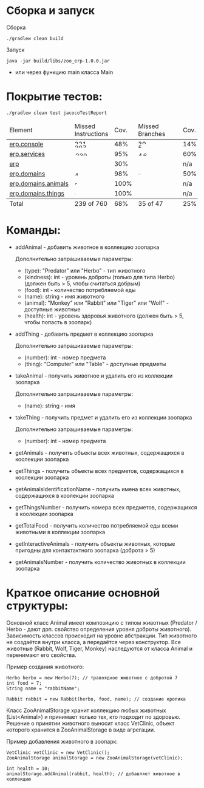 
# Сборка и запуск

Сборка
```
./gradlew clean build
```

Запуск
```
java -jar build/libs/zoo_erp-1.0.0.jar
```
- или через функцию main класса Main

# Покрытие тестов:

```
./gradlew clean test jacocoTestReport
```
<?xml version="1.0" encoding="UTF-8"?><!DOCTYPE html PUBLIC "-//W3C//DTD XHTML 1.0 Strict//EN" "http://www.w3.org/TR/xhtml1/DTD/xhtml1-strict.dtd">
<html lang="en" xmlns="http://www.w3.org/1999/xhtml"><body onload="initialSort(['breadcrumb', 'coveragetable'])"><div class="breadcrumb" id="breadcrumb"><span class="info"><a class="el_session" href="jacoco-sessions.html"></a></span><span class="el_report"></span></div><table cellspacing="0" class="coverage" id="coveragetable"><thead><tr><td class="sortable" id="a" onclick="toggleSort(this)">Element</td><td class="down sortable bar" id="b" onclick="toggleSort(this)">Missed Instructions</td><td class="sortable ctr2" id="c" onclick="toggleSort(this)">Cov.</td><td class="sortable bar" id="d" onclick="toggleSort(this)">Missed Branches</td><td class="sortable ctr2" id="e" onclick="toggleSort(this)">Cov.</td><td class="sortable ctr1" id="f" onclick="toggleSort(this)">Missed</td><td class="sortable ctr2" id="g" onclick="toggleSort(this)">Cxty</td><td class="sortable ctr1" id="h" onclick="toggleSort(this)">Missed</td><td class="sortable ctr2" id="i" onclick="toggleSort(this)">Lines</td><td class="sortable ctr1" id="j" onclick="toggleSort(this)">Missed</td><td class="sortable ctr2" id="k" onclick="toggleSort(this)">Methods</td><td class="sortable ctr1" id="l" onclick="toggleSort(this)">Missed</td><td class="sortable ctr2" id="m" onclick="toggleSort(this)">Classes</td></tr></thead><tfoot><tr><td>Total</td><td class="bar">239 of 760</td><td class="ctr2">68%</td><td class="bar">35 of 47</td><td class="ctr2">25%</td><td class="ctr1">34</td><td class="ctr2">88</td><td class="ctr1">66</td><td class="ctr2">203</td><td class="ctr1">5</td><td class="ctr2">57</td><td class="ctr1">0</td><td class="ctr2">17</td></tr></tfoot><tbody><tr><td id="a1"><a class="el_package" href="erp.console/index.html">erp.console</a></td><td class="bar" id="b0"><img alt="221" height="10" src="jacoco-resources/redbar.gif" title="221" width="61"/><img alt="207" height="10" src="jacoco-resources/greenbar.gif" title="207" width="58"/></td><td class="ctr2" id="c4">48%</td><td class="bar" id="d0"><img alt="30" height="10" src="jacoco-resources/redbar.gif" title="30" width="102"/><img alt="5" height="10" src="jacoco-resources/greenbar.gif" title="5" width="17"/></td><td class="ctr2" id="e2">14%</td><td class="ctr1" id="f0">28</td><td class="ctr2" id="g0">40</td><td class="ctr1" id="h0">61</td><td class="ctr2" id="i0">114</td><td class="ctr1" id="j0">3</td><td class="ctr2" id="k1">15</td><td class="ctr1" id="l0">0</td><td class="ctr2" id="m4">1</td></tr><tr><td id="a5"><a class="el_package" href="erp.services/index.html">erp.services</a></td><td class="bar" id="b1"><img alt="10" height="10" src="jacoco-resources/redbar.gif" title="10" width="2"/><img alt="230" height="10" src="jacoco-resources/greenbar.gif" title="230" width="64"/></td><td class="ctr2" id="c3">95%</td><td class="bar" id="d1"><img alt="4" height="10" src="jacoco-resources/redbar.gif" title="4" width="13"/><img alt="6" height="10" src="jacoco-resources/greenbar.gif" title="6" width="20"/></td><td class="ctr2" id="e0">60%</td><td class="ctr1" id="f1">4</td><td class="ctr2" id="g1">29</td><td class="ctr1" id="h2">2</td><td class="ctr2" id="i1">59</td><td class="ctr1" id="j1">1</td><td class="ctr2" id="k0">24</td><td class="ctr1" id="l1">0</td><td class="ctr2" id="m0">5</td></tr><tr><td id="a0"><a class="el_package" href="erp/index.html">erp</a></td><td class="bar" id="b2"><img alt="7" height="10" src="jacoco-resources/redbar.gif" title="7" width="1"/></td><td class="ctr2" id="c5">30%</td><td class="bar" id="d3"></td><td class="ctr2" id="e3">n/a</td><td class="ctr1" id="f2">1</td><td class="ctr2" id="g4">2</td><td class="ctr1" id="h1">3</td><td class="ctr2" id="i4">4</td><td class="ctr1" id="j2">1</td><td class="ctr2" id="k4">2</td><td class="ctr1" id="l2">0</td><td class="ctr2" id="m5">1</td></tr><tr><td id="a2"><a class="el_package" href="erp.domains/index.html">erp.domains</a></td><td class="bar" id="b3"><img alt="49" height="10" src="jacoco-resources/greenbar.gif" title="49" width="13"/></td><td class="ctr2" id="c2">98%</td><td class="bar" id="d2"><img alt="1" height="10" src="jacoco-resources/redbar.gif" title="1" width="3"/><img alt="1" height="10" src="jacoco-resources/greenbar.gif" title="1" width="3"/></td><td class="ctr2" id="e1">50%</td><td class="ctr1" id="f3">1</td><td class="ctr2" id="g2">11</td><td class="ctr1" id="h3">0</td><td class="ctr2" id="i2">16</td><td class="ctr1" id="j3">0</td><td class="ctr2" id="k2">10</td><td class="ctr1" id="l3">0</td><td class="ctr2" id="m1">4</td></tr><tr><td id="a3"><a class="el_package" href="erp.domains.animals/index.html">erp.domains.animals</a></td><td class="bar" id="b4"><img alt="24" height="10" src="jacoco-resources/greenbar.gif" title="24" width="6"/></td><td class="ctr2" id="c0">100%</td><td class="bar" id="d4"></td><td class="ctr2" id="e4">n/a</td><td class="ctr1" id="f4">0</td><td class="ctr2" id="g3">4</td><td class="ctr1" id="h4">0</td><td class="ctr2" id="i3">8</td><td class="ctr1" id="j4">0</td><td class="ctr2" id="k3">4</td><td class="ctr1" id="l4">0</td><td class="ctr2" id="m2">4</td></tr><tr><td id="a4"><a class="el_package" href="erp.domains.things/index.html">erp.domains.things</a></td><td class="bar" id="b5"><img alt="8" height="10" src="jacoco-resources/greenbar.gif" title="8" width="2"/></td><td class="ctr2" id="c1">100%</td><td class="bar" id="d5"></td><td class="ctr2" id="e5">n/a</td><td class="ctr1" id="f5">0</td><td class="ctr2" id="g5">2</td><td class="ctr1" id="h5">0</td><td class="ctr2" id="i5">2</td><td class="ctr1" id="j5">0</td><td class="ctr2" id="k5">2</td><td class="ctr1" id="l5">0</td><td class="ctr2" id="m3">2</td></tr></tbody></table></body></html>


# Команды:

- addAnimal - добавить животное в коллекцию зоопарка

    Дополнительно запрашиваемые параметры:
    - (type): "Predator" или "Herbo" - тип животного
    - (kindness): int - уровень доброты (только для типа Herbo) (должен быть > 5, чтобы считаться добрым)
    - (food): int - количество потребляемой еды
    - (name): string - имя животного
    - (animal): "Monkey" или "Rabbit" или "Tiger" или "Wolf" - доступные животные
    - (health): int - уровень здоровья животного (должен быть > 5, чтобы попасть в зоопарк)

- addThing - добавить предмет в коллекцию зоопарка

    Дополнительно запрашиваемые параметры:
    - (number): int - номер предмета
    - (thing): "Computer" или "Table" - доступные предметы

- takeAnimal - получить животное и удалить его из коллекции зоопарка

    Дополнительно запрашиваемые параметры:
    - (name): string - имя
    
- takeThing - получить предмет и удалить его из коллекции зоопарка

    Дополнительно запрашиваемые параметры:
    - (number): int - номер предмета
    
- getAnimals - получить объекты всех животных, содержащихся в коолекции зоопарка
    
- getThings - получить объекты всех предметов, содержащихся в коолекции зоопарка

- getAnimalsIdentificationName - получить имена всех животных, содержащихся в коолекции зоопарка

- getThingsNumber - получить номера всех предметов, содержащихся в коолекции зоопарка

- getTotalFood - получить количество потребляемой еды всеми животными в коллекции зоопарка

- getInteractiveAnimals - получить объекты животных, которые пригодны для контактактного зоопарка (доброта > 5) 

- getAnimalsNumber - получить количество животных в коллекции зоопарка

# Краткое описание основной структуры:

Основной класс Animal имеет композицию с типом животных (Predator / Herbo - дают доп. свойство определения уровня доброты животного). Зависимость классов происходит на уровне абстракции. Тип животного не создаётся внутри класса, а передаётся через конструктор. Все животные (Rabbit, Wolf, Tiger, Monkey) наследуются от класса Animal и перенимают его свойства.

Пример создания животного:
```
Herbo herbo = new Herbo(7); // травоядное животное с добротой 7
int food = 7;
String name = "rabbitName";

Rabbit rabbit = new Rabbit(herbo, food, name); // создание кролика
```

Класс ZooAnimalStorage хранит коллекцию любых животных (List\<Animal\>) и принимает только тех, кто подходит по здоровью. Решение о принятии животного выносит класс VetClinic, объект которого хранится в ZooAnimalStorage в виде агрегации.

Пример добавления животного в зоопарк: 
```
VetClinic vetClinic = new VetClinic();
ZooAnimalStorage animalStorage = new ZooAnimalStorage(vetClinic);

int health = 10;
animalStorage.addAnimal(rabbit, health); // добавляет животное в коллекцию
```

